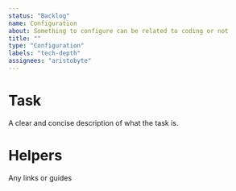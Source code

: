 ```yaml
---
status: "Backlog"
name: Configuration
about: Something to configure can be related to coding or not
title: ""
type: "Configuration"
labels: "tech-depth"
assignees: "aristobyte"
---
```


# Task

A clear and concise description of what the task is.

# Helpers

Any links or guides
